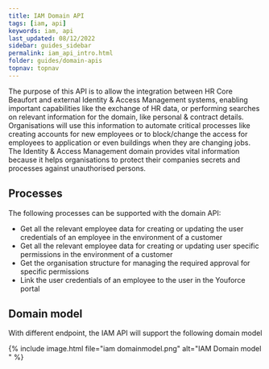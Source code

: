 ```yaml
---
title: IAM Domain API
tags: [iam, api]
keywords: iam, api
last_updated: 08/12/2022
sidebar: guides_sidebar
permalink: iam_api_intro.html
folder: guides/domain-apis
topnav: topnav
---
```


The purpose of this API is to allow the integration between HR Core Beaufort and external Identity & Access Management systems, enabling important capabilities like the exchange of HR data, or performing searches on relevant information for the domain, like personal & contract details. Organisations will use this information to automate critical processes like creating accounts for new employees or to block/change the access for employees to application or even buildings when they are changing jobs.
The Identity & Access Management domain provides vital information because it helps organisations to protect their companies secrets and processes against unauthorised persons.

## Processes
The following processes can be supported with the domain API:
- Get all the relevant employee data for creating or updating the user credentials of an employee in the environment of a customer
- Get all the relevant employee data for creating or updating user specific permissions in the environment of a customer
- Get the organisation structure for managing the required approval for specific permissions
- Link the user credentials of an employee to the user in the Youforce portal


## Domain model
With different endpoint, the IAM API will support the following domain model

{% include image.html file="iam domainmodel.png" alt="IAM Domain model " %}
